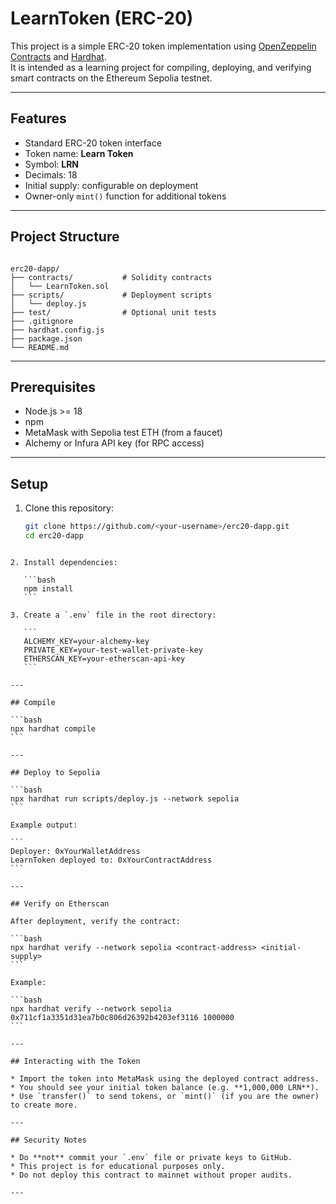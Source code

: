 # LearnToken (ERC-20)

This project is a simple ERC-20 token implementation using [OpenZeppelin Contracts](https://docs.openzeppelin.com/contracts/) and [Hardhat](https://hardhat.org/).  
It is intended as a learning project for compiling, deploying, and verifying smart contracts on the Ethereum Sepolia testnet.

---

## Features

- Standard ERC-20 token interface
- Token name: **Learn Token**
- Symbol: **LRN**
- Decimals: 18
- Initial supply: configurable on deployment
- Owner-only `mint()` function for additional tokens

---

## Project Structure

```

erc20-dapp/
├── contracts/           # Solidity contracts
│   └── LearnToken.sol
├── scripts/             # Deployment scripts
│   └── deploy.js
├── test/                # Optional unit tests
├── .gitignore
├── hardhat.config.js
├── package.json
└── README.md

````

---

## Prerequisites

- Node.js >= 18
- npm
- MetaMask with Sepolia test ETH (from a faucet)
- Alchemy or Infura API key (for RPC access)

---

## Setup

1. Clone this repository:
   ```bash
   git clone https://github.com/<your-username>/erc20-dapp.git
   cd erc20-dapp
````

2. Install dependencies:

   ```bash
   npm install
   ```

3. Create a `.env` file in the root directory:

   ```
   ALCHEMY_KEY=your-alchemy-key
   PRIVATE_KEY=your-test-wallet-private-key
   ETHERSCAN_KEY=your-etherscan-api-key
   ```

---

## Compile

```bash
npx hardhat compile
```

---

## Deploy to Sepolia

```bash
npx hardhat run scripts/deploy.js --network sepolia
```

Example output:

```
Deployer: 0xYourWalletAddress
LearnToken deployed to: 0xYourContractAddress
```

---

## Verify on Etherscan

After deployment, verify the contract:

```bash
npx hardhat verify --network sepolia <contract-address> <initial-supply>
```

Example:

```bash
npx hardhat verify --network sepolia 0x711cf1a3351d31ea7b0c806d26392b4203ef3116 1000000
```

---

## Interacting with the Token

* Import the token into MetaMask using the deployed contract address.
* You should see your initial token balance (e.g. **1,000,000 LRN**).
* Use `transfer()` to send tokens, or `mint()` (if you are the owner) to create more.

---

## Security Notes

* Do **not** commit your `.env` file or private keys to GitHub.
* This project is for educational purposes only.
* Do not deploy this contract to mainnet without proper audits.

---

